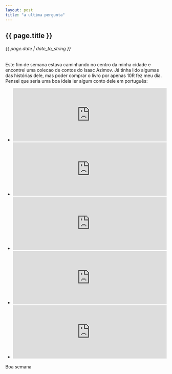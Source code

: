 ```yaml
---
layout: post
title: "a ultima pergunta"
---
```


## {{ page.title }}
###### {{ page.date | date_to_string }}

Este fim de semana estava caminhando no centro da minha cidade e encontrei uma colecao de contos do Isaac Azimov. Já tinha lido algumas das histórias dele, mas poder comprar o livro por apenas 10R fez meu dia. Pensei que seria uma boa ideia ler algum conto dele em português:

- <iframe width="100%" height="166" scrolling="no" frameborder="no" src="https://w.soundcloud.com/player/?url=http%3A%2F%2Fapi.soundcloud.com%2Ftracks%2F63470080"></iframe>

- <iframe width="100%" height="166" scrolling="no" frameborder="no" src="https://w.soundcloud.com/player/?url=http%3A%2F%2Fapi.soundcloud.com%2Ftracks%2F63470796"></iframe>

- <iframe width="100%" height="166" scrolling="no" frameborder="no" src="https://w.soundcloud.com/player/?url=http%3A%2F%2Fapi.soundcloud.com%2Ftracks%2F63472120"></iframe>

- <iframe width="100%" height="166" scrolling="no" frameborder="no" src="https://w.soundcloud.com/player/?url=http%3A%2F%2Fapi.soundcloud.com%2Ftracks%2F63472262"></iframe>

- <iframe width="100%" height="166" scrolling="no" frameborder="no" src="https://w.soundcloud.com/player/?url=http%3A%2F%2Fapi.soundcloud.com%2Ftracks%2F63472434"></iframe>

Boa semana
